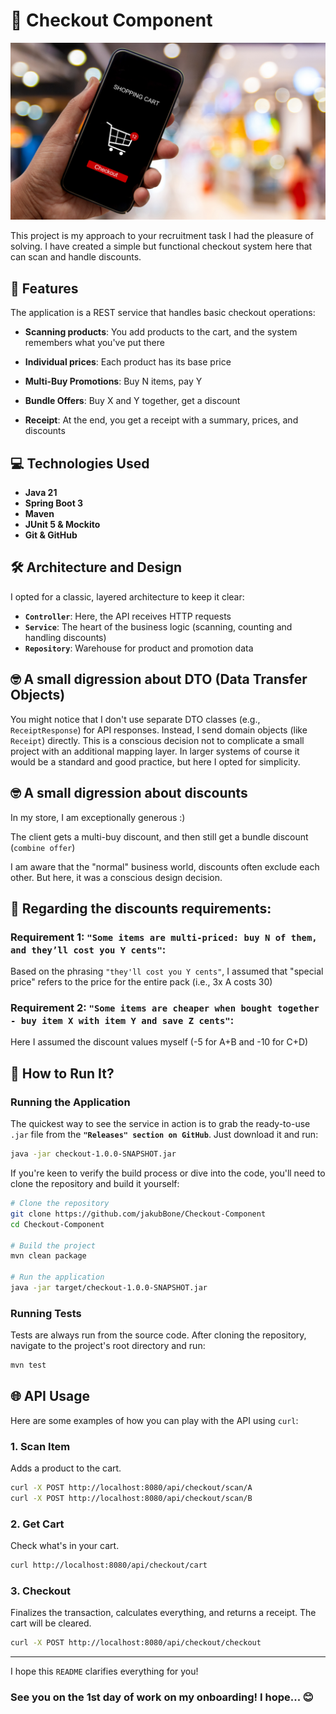 # 🛒 Checkout Component

![](src/main/resources/logo.png)

This project is my approach to your recruitment task I had the pleasure of solving. 
I have created a simple but functional checkout system here that can scan and handle discounts.

## 🎯 Features 

The application is a REST service that handles basic checkout operations:
*   **Scanning products**: You add products to the cart, and the system remembers what you've put there
*   **Individual prices**: Each product has its base price

*   **Multi-Buy Promotions**: Buy N items, pay Y
*   **Bundle Offers**: Buy X and Y together, get a discount
*   **Receipt**: At the end, you get a receipt with a summary, prices, and discounts

## 💻 Technologies Used

*   **Java 21**
*   **Spring Boot 3**
*   **Maven**
*   **JUnit 5 & Mockito**
*   **Git & GitHub**

## 🛠️ Architecture and Design

I opted for a classic, layered architecture to keep it clear:

*   **`Controller`**: Here, the API receives HTTP requests
*   **`Service`**: The heart of the business logic (scanning, counting and handling discounts)
*   **`Repository`**: Warehouse for product and promotion data 

## 🤓 A small digression about DTO (Data Transfer Objects)

You might notice that I don't use separate DTO classes (e.g., `ReceiptResponse`) for API responses. 
Instead, I send domain objects (like `Receipt`) directly. 
This is a conscious decision not to complicate a small project with an additional mapping layer. 
In larger systems of course it would be a standard and good practice, but here I opted for simplicity.

## 🤓 A small digression about discounts 

In my store, I am exceptionally generous :)

The client gets a multi-buy discount, and then still get a bundle discount (`combine offer`)

I am aware that the "normal" business world, discounts often exclude each other. But here, it was a conscious design decision.

## 🎁 Regarding the discounts requirements:

### Requirement 1:  `"Some items are multi-priced: buy N of them, and they’ll cost you Y cents"`:

Based on the phrasing `"they'll cost you Y cents"`, I assumed that "special price" refers to the price for the entire pack (i.e., 3x A costs 30)

### Requirement 2: `"Some items are cheaper when bought together - buy item X with item Y and save Z cents"`:

Here I assumed the discount values myself (-5 for A+B and -10 for C+D) 


## 🚀 How to Run It?

### Running the Application

The quickest way to see the service in action is to grab the ready-to-use `.jar` file from the **`"Releases" section on GitHub`**. Just download it and run:

```bash
java -jar checkout-1.0.0-SNAPSHOT.jar
```

If you're keen to verify the build process or dive into the code, you'll need to clone the repository and build it yourself:

```bash
# Clone the repository
git clone https://github.com/jakubBone/Checkout-Component
cd Checkout-Component

# Build the project
mvn clean package

# Run the application
java -jar target/checkout-1.0.0-SNAPSHOT.jar
```

### Running Tests

Tests are always run from the source code. After cloning the repository, navigate to the project's root directory and run:

```bash
mvn test
```



## 🌐 API Usage

Here are some examples of how you can play with the API using `curl`:

### 1. Scan Item
Adds a product to the cart.
```bash
curl -X POST http://localhost:8080/api/checkout/scan/A
curl -X POST http://localhost:8080/api/checkout/scan/B
```

### 2. Get Cart
Check what's in your cart.
```bash
curl http://localhost:8080/api/checkout/cart
```

### 3. Checkout
Finalizes the transaction, calculates everything, and returns a receipt. The cart will be cleared.
```bash
curl -X POST http://localhost:8080/api/checkout/checkout
```

---

I hope this `README` clarifies everything for you! 

###  See you on the 1st day of work on my onboarding! I hope... 😊
